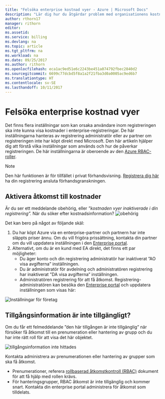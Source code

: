 ```yaml
---
title: "Felsöka enterprise kostnad vyer - Azure | Microsoft Docs"
description: "Lär dig hur du åtgärdar problem med organisationens kostnader vyer i Azure-portalen."
author: rthorn17
manager: rithorn
editor: 
ms.assetid: 
ms.service: billing
ms.devlang: na
ms.topic: article
ms.tgt_pltfrm: na
ms.workload: na
ms.date: 09/25/2017
ms.author: rithorn
ms.openlocfilehash: eca1ac9ed51e6c2243be451a074792fbec2840d2
ms.sourcegitcommit: 6699c77dcbd5f8a1a2f21fba3d0a0005ac9ed6b7
ms.translationtype: HT
ms.contentlocale: sv-SE
ms.lasthandoff: 10/11/2017
---
```

# <a name="troubleshoot-enterprise-cost-views"></a>Felsöka enterprise kostnad vyer 

Det finns flera inställningar som kan orsaka användare inom registreringen ska inte kunna visa kostnader i enterprise-registreringar.  De här inställningarna hanteras av registrering administratör eller av partner om registreringen inte har köpt direkt med Microsoft.  Den här artikeln hjälper dig att förstå vilka inställningar som används och hur de påverkar registreringen. De här inställningarna är oberoende av den [Azure RBAC-roller](https://docs.microsoft.com/en-us/azure/active-directory/role-based-access-control-configure). 

> [!Note]
> Den här funktionen är för tillfället i privat förhandsvisning. [Registrera dig här](https://forms.office.com/Pages/DesignPage.aspx#FormId=v4j5cvGGr0GRqy180BHbR0YtfU6ham9OsGsPPYdu2xdUNk1BQUwzTkUyOVc5NUpCTFcwR0pIOVFETS4u) ha din registrering ansluta förhandsgranskningen.     

## <a name="enabling-access-to-costs"></a>Aktivera åtkomst till kostnader

Är du ser ett meddelande obehörig, eller *”kostnaden vyer inaktiverade i din registrering”.* När du söker efter kostnadsinformation? ![obehörig](media/billing-enterprise-mgmt-groups/unauthorized.png)

Det kan bero på något av följande skäl:

1. Du har köpt Azure via en enterprise-partner och partnern har inte släppts priser ännu. Om du vill frigöra prissättning, kontakta din partner om du vill uppdatera inställningen i den [Enterprise portal](https://ea.azure.com).
2. Alternativt, om du är en kund med EA direkt, det finns ett par möjligheter:
    * Du äger konto och din registrering administratör har inaktiverat ”AO visa avgifterna” inställningen.  
    * Du är administratör för avdelning och administratören registrering har inaktiverat ”DA visa avgifterna” inställningen.
    * Administratören registrering för att få åtkomst. Registrering-administratören kan besöka den [Enterprise portal](https://ea.azure.com/manage/enrollment) och uppdatera inställningen som visas här:

![Inställningar för företag](media/billing-enterprise-mgmt-groups/ea-portal-settings.png)


## <a name="asset-is-unavailable"></a>Tillgångsinformation är inte tillgängligt? 
Om du får ett felmeddelande ”den här tillgången är inte tillgänglig” när försöker få åtkomst till en prenumeration eller hantering av grupp och du har inte rätt roll för att visa det här objektet.  

![tillgångsinformation inte hittades](media/billing-enterprise-mgmt-groups/asset-not-found.png)

Kontakta administrera av prenumerationen eller hantering av grupper som ska få åtkomst.  
* Prenumerationer, referera [rollbaserad åtkomstkontroll (RBAC)](https://docs.microsoft.com/en-us/azure/active-directory/role-based-access-control-configure) dokument för att få hjälp med rollen krävs.
* För hanteringsgrupper, RBAC åtkomst är inte tillgänglig och kommer snart. Kontakta din enterprise portal administrera för åtkomst som tilldelats.   
